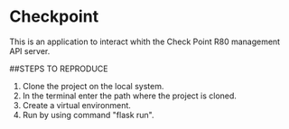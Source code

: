 # Checkpoint
This is an application to interact whith the Check Point R80 management API server.
 
##STEPS TO REPRODUCE
1. Clone the project on the local system.
2. In the terminal enter the path where the project is cloned.
3. Create a virtual environment.
4. Run by using command "flask run".
